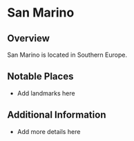 # San Marino
## Overview
San Marino is located in Southern Europe.

## Notable Places
- Add landmarks here

## Additional Information
- Add more details here
